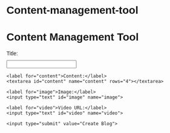 # Content-management-tool
<!DOCTYPE html>
<html>
<head>
  <title>Content Management Tool</title>
  <style>
    body {
      font-family: Arial, sans-serif;
      margin: 20px;
    }

    h1 {
      margin-bottom: 20px;
    }

    form {
      margin-bottom: 20px;
    }

    label {
      display: block;
      margin-bottom: 10px;
    }

    textarea, input[type="text"] {
      width: 100%;
      padding: 15px;
      margin-bottom: 10px;
    }

    input[type="submit"] {
      padding: 10px 20px;
      background-color:rgb(11, 167, 146);
      color: #000000;
      border: none;
      cursor: pointer;
    }

    #detailsContainer {
      margin-top: 30px;
    }

    #detailsContainer h1 {
      font-size: 24px;
      margin-bottom: 10px;
    }

    #detailsContainer h2 {
      font-size: 18px;
      margin-bottom: 5px;
    }

    #detailsContainer p {
      margin-bottom: 10px;
    }

    #detailsContainer img {
      max-width: 100%;
      margin-bottom: 10px;
    }
  </style>
  <script>
    // Access the form and register the form submission event
    document.addEventListener('DOMContentLoaded', function() {
      var form = document.querySelector('#blogForm');
      form.addEventListener('submit', function(event) {
        event.preventDefault(); // Prevent the form from submitting

        // Retrieve the form values
        var title = document.querySelector('#title').value;
        var content = document.querySelector('#content').value;
        var image = document.querySelector('#image').value;
        var video = document.querySelector('#video').value;

        // Display the filled details on the webpage
        var detailsContainer = document.querySelector('#detailsContainer');
        detailsContainer.innerHTML = `
          <h1>Blog Details</h1>
          <h2>Title: ${title}</h2>
          <p>Content: ${content}</p>
          <img src="${image}" alt="Blog Image">
          <p>Video URL: ${video}</p>
        `;
      });
    });
  </script>
</head>
<body>
  <h1>Content Management Tool</h1>
  <form id="blogForm">
    <label for="title">Title:</label>
    <input type="text" id="title" name="title">

    <label for="content">Content:</label>
    <textarea id="content" name="content" rows="4"></textarea>

    <label for="image">Image:</label>
    <input type="text" id="image" name="image">

    <label for="video">Video URL:</label>
    <input type="text" id="video" name="video">

    <input type="submit" value="Create Blog">
  </form>

  <div id="detailsContainer"></div>
</body>
</html>
